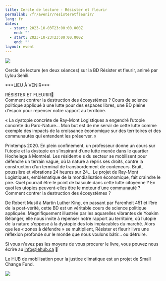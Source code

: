```yaml
---
title: Cercle de lecture - Résister et fleurir
permalink: /fr/avenir/resisteretfleurir/
lang: fr
dates:
  - start: 2023-10-03T23:00:00.000Z
    end: ""
  - start: 2023-10-23T23:00:00.000Z
    end: ""
layout: event
---
```

![](/media/resisteretfleurir.png)

Cercle de lecture (en deux séances) sur la BD Résister et fleurir, animé par Lylou Sehili.

\*\*\*LIEU À VENIR\*\*\*

RÉSISTER ET FLEURIR🌷\
Comment contrer la destruction des écosystèmes ? Cours de science politique appliqué à une lutte pour des espaces libres, une BD pleine d’espoir pour repenser notre rapport au territoire.

« La dystopie concrète de Ray-Mont Logistiques a engendré l’utopie concrète du Parc-Nature… Mon but est de me servir de cette lutte comme exemple des impacts de la croissance économique sur des territoires et des communautés qui entendent les préserver. »

Printemps 2020. En plein confinement, un professeur donne un cours sur l’utopie et la dystopie en s’inspirant d’une lutte menée dans le quartier Hochelaga à Montréal. Les résident·e·s du secteur se mobilisent pour défendre un terrain vague, où la nature a repris ses droits, contre la construction d’un terminal de transbordement de conteneurs. Bruit, poussière et vibrations 24 heures sur 24… Le projet de Ray-Mont Logistiques, emblématique de la mondialisation économique, fait craindre le pire. Quel pourrait être le point de bascule dans cette lutte citoyenne ? En quoi les utopies peuvent-elles être le moteur d’une communauté ? Comment contrer la destruction des écosystèmes ?

De Robert Musil à Martin Luther King, en passant par Farenheit 451 et l’ère de la post-vérité, cette BD est un véritable cours de science politique appliquée. Magnifiquement illustrée par les aquarelles vibrantes de Yoakim Bélanger, elle nous invite à repenser notre rapport au territoire, où l’utopie de la nature s’oppose à la dystopie des lois implacables du marché. Alors que les « zones à défendre » se multiplient, Résister et fleurir livre une réflexion profonde sur le monde que nous voulons bâtir… ou détruire.

Si vous n'avez pas les moyens de vous procurer le livre, vous pouvez nous écrire au info@lehub.ca 🌿﻿﻿

Le HUB de mobilisation pour la justice climatique est un projet de Small Change Fund.

![](/media/hub_scf.png)